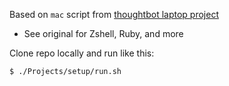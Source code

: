 Based on `mac` script from [thoughtbot laptop project](https://github.com/thoughtbot/laptop)
* See original for Zshell, Ruby, and more

Clone repo locally and run like this:

    $ ./Projects/setup/run.sh

